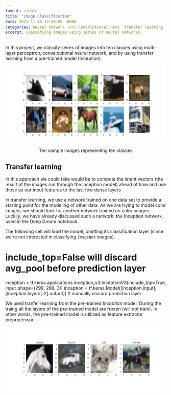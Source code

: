 ```yaml
---
layout: single
title: "Image Classification"
date: 2021-11-19 12:00:00 -0000
categories: neural network (nn) Convolutional nets  transfer learning  
excerpt: Classifying images using series of neural networks. 
---
```


In this project, we classify seires of images into ten classes using multi-layer perceptron, conveloutional neural network, and by using transfer learning from a pre-trained model (Inception). 

 
 <div align="center">
  <img src="/assets/images/blogs/ten_classes.png" width="600px" height="240" alt="Photo of a lighthouse.">
  <p>Ten sample images representing ten classes</p>
 </div>

## Transfer learning 

In this approach we could take would be to compute the latent vectors (the result of the images run through the Inception model) ahead of time and use those as our input features to the last few dense layers

In transfer learning, we use a network trained on one data set to provide a starting point for the modeling of other data.  As we are trying to model color images, we should look for another network trained on color images.  Luckily, we have already discussed such a network: the Inception network used in the Deep Dream notebook.

The following cell will load the model, omitting its classification layer (since we're not interested in classifying `ImageNet` images).

# include_top=False will discard avg_pool before prediction layer
inception = tf.keras.applications.inception_v3.InceptionV3(include_top=True, input_shape=(299, 299, 3))
inception = tf.keras.Model([inception.input], [inception.layers[-2].output]) # manually discard prediction layer


We used tranfer learning from the pre-trained *Inception* model. During the traing all the layers of the pre-trained model are frozen (will not train). In other words, the pre-trained model is utilized as feature extractor preprocessor.

<div align="center">
  <img src="/assets/images/blogs/pred_labels.png" width="500px" height="200" alt="Photo of a lighthouse.">
</div>
